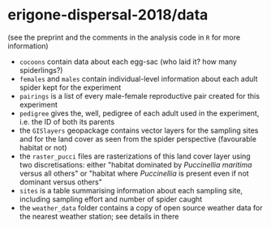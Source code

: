# erigone-dispersal-2018/data
 
 (see the preprint and the comments in the analysis code in `R` for more information)
 
 - `cocoons` contain data about each egg-sac (who laid it? how many spiderlings?)
 - `females` and `males` contain individual-level information about each adult spider kept for the experiment
 - `pairings` is a list of every male-female reproductive pair created for this experiment
 - `pedigree` gives the, well, pedigree of each adult used in the experiment, i.e. the ID of both its parents
 - the `GISlayers` geopackage contains vector layers for the sampling sites and for the land cover as seen from the spider perspective (favourable habitat or not)
 - the `raster_pucci` files are rasterizations of this land cover layer using two discretisations: either "habitat dominated by *Puccinellia maritima* versus all others" or "habitat where *Puccinellia* is present even if not dominant versus others"
 -  `sites` is a table summarising information about each sampling site, including sampling effort and number of spider caught
 -  the `weather_data` folder contains a copy of open source weather data for the nearest weather station; see details in there
